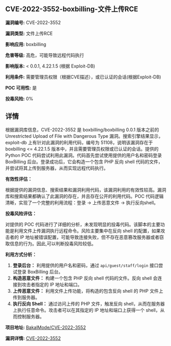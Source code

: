 ## CVE-2022-3552-boxbilling-文件上传RCE

**漏洞编号:** CVE-2022-3552

**漏洞类型:** 文件上传RCE

**影响应用:** boxbilling

**危害等级:** 高危，可能导致远程代码执行

**影响版本:** < 0.0.1, 4.22.1.5 (根据 Exploit-DB)

**利用条件:** 需要管理员权限（根据CVE描述），或已认证的会话(根据Exploit-DB)

**POC 可用性:** 是

**投毒风险:** 0%

## 详情

根据漏洞库信息，CVE-2022-3552 是 boxbilling/boxbilling 0.0.1 版本之前的 Unrestricted Upload of File with Dangerous Type 漏洞。搜索引擎结果显示，exploit-db 上有针对此漏洞的利用代码，编号为 51108，说明该漏洞存在于 boxbilling <= 4.22.1.5 版本中，并且需要管理员权限或已认证的会话。提供的 Python POC 代码尝试利用此漏洞。代码首先尝试使用提供的用户名和密码登录 BoxBilling 后台。登录成功后，它会构造一个包含 PHP 反向 shell 代码的文件，并尝试将其上传到服务器，从而实现远程代码执行。

**有效性评估：**

根据提供的漏洞信息、搜索结果和漏洞利用代码，该漏洞利用的有效性较高。漏洞库和搜索结果都确认了此漏洞的存在，并且存在公开的利用代码。POC 代码逻辑清晰，实现了一个完整的利用流程：登录 -> 上传恶意文件 -> 执行反向shell。

**投毒风险评估：**

对提供的 POC 代码进行了详细的分析，未发现明显的投毒代码。该脚本的主要功能是利用文件上传漏洞执行远程命令。风险主要集中在反向 shell 的配置，如果攻击者的 IP 地址被错误配置，可能导致连接失败，但不存在恶意篡改服务器或者窃取信息的行为。因此,可以判断投毒风险较低。

**利用方式分析：**

1.  **登录后台：** 利用提供的用户名和密码，通过 `api/guest/staff/login` 接口尝试登录 BoxBilling 后台。
2.  **构造恶意文件：** 构建一个包含 PHP 反向 shell 代码的文件。反向 shell 会连接到攻击者指定的 IP 地址和端口。
3.  **上传恶意文件：** 利用文件上传功能，将构造的包含反向 shell 的 PHP 文件上传到服务器。
4.  **执行反向 Shell：** 通过访问上传的 PHP 文件，触发反向 shell，从而在服务器上执行任意命令。攻击者可以在其指定的 IP 地址和端口上获得一个 shell，从而控制服务器。

**项目地址:** [BakalMode/CVE-2022-3552](https://github.com/BakalMode/CVE-2022-3552)

**漏洞详情:** [CVE-2022-3552](https://nvd.nist.gov/vuln/detail/CVE-2022-3552)